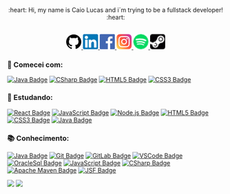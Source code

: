 <div align="center">
  <p>:heart: Hi, my name is Caio Lucas and i´m trying to be a fullstack developer! :heart:</p>
</div>

<p align="center">
<br/>
<a href="https://github.com/caiolucass">
  <img alt="caiolucass GitHub" width="35px" src="https://github.com/caiolucass/caiolucass/blob/master/github.svg" />
</a>
<a href="https://www.linkedin.com/in/caio-lucas-3886a4140/">
  <img alt="caiolucass LinkdeIN" width="35px" src="https://github.com/caiolucass/caiolucass/blob/master/linkedin.svg" />
</a>
<a href="https://www.facebook.com/caiolucas.9803/">
  <img alt="caiolucass Facebook" width="35px" src="https://github.com/caiolucass/caiolucass/blob/master/facebook.svg" />
</a>
<a href="https://www.instagram.com/caio.lucasf/">
  <img alt="caiolucass Instagram" width="35px" src="https://github.com/caiolucass/caiolucass/blob/master/instagram.svg" />
</a>
  <a href="https://open.spotify.com/user/12155708920?si=856b3fc22d154961">
  <img alt="caiolucass Instagram" width="35px" src="https://github.com/caiolucass/caiolucass/blob/master/spotify.png" />
</a>
</a>
  <a href="https://steamcommunity.com/profiles/76561198221544560/">
  <img alt="caiolucass Steam" width="35px" src="https://github.com/caiolucass/caiolucass/blob/master/steam-logo.png" />
</a>
</p>

### 📖 Comecei com:
<a href="https://www.w3schools.com/java/" target="_blank"> ![Java Badge](https://img.shields.io/badge/-Java-red?style=flat&logo=java&logoColor=white)</a>
<a href="https://www.w3schools.com/cs/" target="_blank"> ![CSharp Badge](https://img.shields.io/badge/-Csharp-1572B6?style=flat&logo=csharp&logoColor=white)</a>
<a href="https://www.w3schools.com/html/" target="_blank"> ![HTML5 Badge](https://img.shields.io/badge/-HTML5-orange?style=flat&logo=html5&logoColor=white)</a>
<a href="https://www.w3schools.com/css3/" target="_blank"> ![CSS3 Badge](https://img.shields.io/badge/-CSS3-1572B6?style=flat&logo=css3&logoColor=white)</a>

### 🚀 Estudando:
<a href="https://reactjs.org/" target="_blank"> ![React Badge](https://img.shields.io/badge/-React-blue?style=flat&logo=React&logoColor=white)</a>
<a href="https://developer.mozilla.org/pt-BR/docs/Web/JavaScript" target="_blank"> ![JavaScript Badge](https://img.shields.io/badge/-JavaScript-yellow?style=flat&logo=JavaScript&logoColor=white)</a>
<a href="https://nodejs.org" target="_blank"> ![Node.js Badge](https://img.shields.io/badge/-Node.js-339933?style=flat&logo=node.js&logoColor=white)</a>
<a href="https://www.w3schools.com/html/" target="_blank"> ![HTML5 Badge](https://img.shields.io/badge/-HTML5-orange?style=flat&logo=html5&logoColor=white)</a>
<a href="https://www.w3schools.com/css/" target="_blank"> ![CSS3 Badge](https://img.shields.io/badge/-CSS3-1572B6?style=flat&logo=css3&logoColor=white)</a>
<a href="https://www.w3schools.com/java/" target="_blank"> ![Java Badge](https://img.shields.io/badge/-Java-red?style=flat&logo=java&logoColor=white)</a>

### 📚 Conhecimento:
<a href="https://www.w3schools.com/java/" target="_blank"> ![Java Badge](https://img.shields.io/badge/-Java-red?style=flat&logo=java&logoColor=white)</a>
<a href="https://git-scm.com" target="_blank"> ![Git Badge](https://img.shields.io/badge/-Git-black?style=flat&logo=git&logoColor=white)</a>
<a href="https://git-scm.com" target="_blank"> ![GitLab Badge](https://img.shields.io/badge/-GitLab-orange?style=flat&logo=git&logoColor=white)</a>
<a href="https://code.visualstudio.com" target="_blank"> ![VSCode Badge](https://img.shields.io/badge/-VSCode-007ACC?style=flat&logo=visual-studio-code&logoColor=white)</a>
<a href="https://www.oracle.com/br/database/technologies/appdev/sqldeveloper-landing.html" target="_blank"> ![OracleSql Badge](https://img.shields.io/badge/-Oracle-red?style=flat&logo=oracle&logoColor=white)</a>
<a href="https://developer.mozilla.org/pt-BR/docs/Web/JavaScript" target="_blank"> ![JavaScript Badge](https://img.shields.io/badge/-JavaScript-yellow?style=flat&logo=JavaScript&logoColor=white)</a>
<a href="https://www.w3schools.com/cs/" target="_blank"> ![CSharp Badge](https://img.shields.io/badge/-CSharp-1572B6?style=flat&logo=csharp&logoColor=white)</a>
<a href="https://www.w3schools.com/cs/" target="_blank"> ![Apache Maven Badge](https://img.shields.io/badge/-ApacheMaven-red?style=flat&logo=apachemaven&logoColor=white)</a>
<a href="https://www.w3schools.com/cs/" target="_blank"> ![JSF Badge](https://img.shields.io/badge/-JSF-red?style=flat&logo=jsf&logoColor=white)</a>



<p align="center>
<a href="https://github-readme-stats.vercel.app/api?username=caiolucass">
  <img src="https://github-readme-stats.vercel.app/api?username=caiolucass&show_icons=true&theme=radical"/>
</a>
<a href="https://github-readme-stats.vercel.app/api/top-langs/?username=caiolucass"/>
  <img src="https://github-readme-stats.vercel.app/api/top-langs/?username=caiolucass&layout=compact&theme=radical"/>
</a>
</p>





